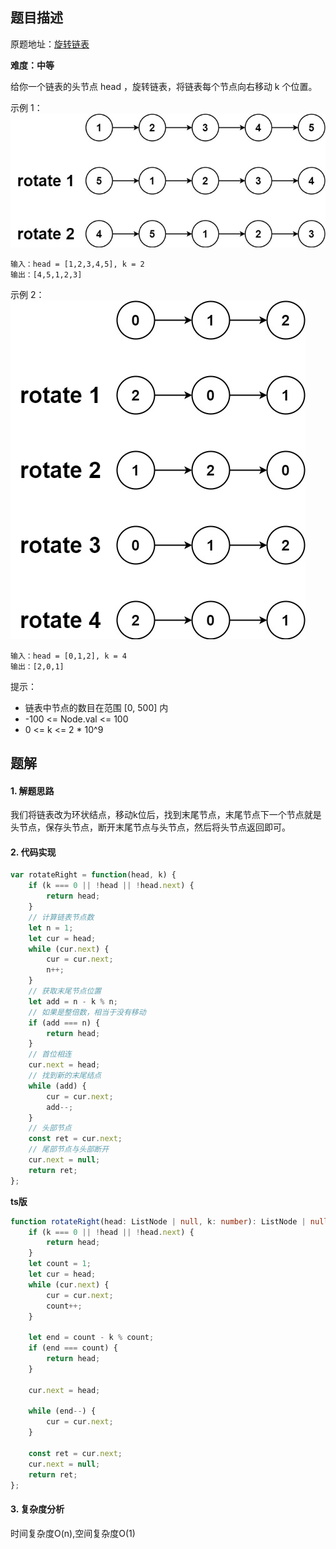## 题目描述

原题地址：[旋转链表](https://leetcode-cn.com/problems/rotate-list/)

**难度：中等**

给你一个链表的头节点 head ，旋转链表，将链表每个节点向右移动 k 个位置。

示例 1：
![](./img/rotate1.jpeg)
```
输入：head = [1,2,3,4,5], k = 2
输出：[4,5,1,2,3]
```

示例 2：
![](./img/roate2.jpeg)
```
输入：head = [0,1,2], k = 4
输出：[2,0,1]
```

提示：
- 链表中节点的数目在范围 [0, 500] 内
- -100 <= Node.val <= 100
- 0 <= k <= 2 * 10^9

## 题解
#### 1. 解题思路
我们将链表改为环状结点，移动k位后，找到末尾节点，末尾节点下一个节点就是头节点，保存头节点，断开末尾节点与头节点，然后将头节点返回即可。

#### 2. 代码实现
```js
var rotateRight = function(head, k) {
    if (k === 0 || !head || !head.next) {
        return head;
    }
    // 计算链表节点数
    let n = 1;
    let cur = head;
    while (cur.next) {
        cur = cur.next;
        n++;
    }
    // 获取末尾节点位置
    let add = n - k % n;
    // 如果是整倍数，相当于没有移动
    if (add === n) {
        return head;
    }
    // 首位相连
    cur.next = head;
    // 找到新的末尾结点
    while (add) {
        cur = cur.next;
        add--;
    }
    // 头部节点
    const ret = cur.next;
    // 尾部节点与头部断开
    cur.next = null;
    return ret;
};
```

**ts版**
```ts
function rotateRight(head: ListNode | null, k: number): ListNode | null {
    if (k === 0 || !head || !head.next) {
        return head;
    }
    let count = 1;
    let cur = head;
    while (cur.next) {
        cur = cur.next;
        count++;
    }

    let end = count - k % count;
    if (end === count) {
        return head;
    }

    cur.next = head;

    while (end--) {
        cur = cur.next;
    }

    const ret = cur.next;
    cur.next = null;
    return ret;
};
```

#### 3. 复杂度分析
时间复杂度O(n),空间复杂度O(1)